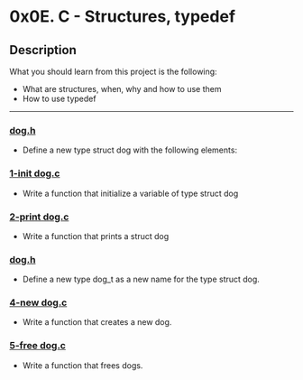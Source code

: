 # 0x0E. C - Structures, typedef

## Description
What you should learn from this project is the following:

* What are structures, when, why and how to use them
* How to use typedef
---

### [dog.h](./dog.h)
* Define a new type struct dog with the following elements:

### [1-init dog.c](./1-init_dog.c)
* Write a function that initialize a variable of type struct dog

### [2-print dog.c](./2-print_dog.c)
* Write a function that prints a struct dog

### [dog.h](./dog.h)
* Define a new type dog_t as a new name for the type struct dog.

### [4-new dog.c](./4-new_dog.c)
* Write a function that creates a new dog.

### [5-free dog.c](./5-free_dog.c)
* Write a function that frees dogs.
